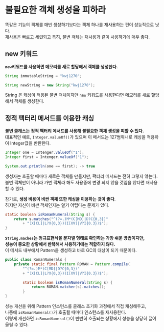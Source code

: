 # 불필요한 객체 생성을 피하라   
똑같은 기능의 객체를 매번 생성하기보다는 객체 하나를 재사용하는 편이 성능적으로 낫다.       
재사용은 빠르고 세련되고 특히, 불변 객체는 재사용과 같이 사용하기에 매우 좋다.        
  
## new 키워드   
**`new`키워드를 사용하면 메모리를 새로 할당해서 객체를 생성한다.**       
   
```java
String immutableString = "kwj1270";
    
String newString = new String("kwj1270");  
```  
String 은 캐싱이 적용된 불변 객체이지만 `new` 키워드를 사용한다면 메모리를 새로 할당해서 객체를 생성한다.      
       
## 정적 팩터리 메서드를 이용한 캐싱        
**불변 클래스는 정적 팩터리 메서드를 사용해 불필요한 객체 생성을 피할 수 있다.**          
대표적인 예로, `Integer.valueOf()`가 있으며 이 메서드는 127범위내로 캐싱을 적용하여 Integer값을 반환한다.    

```java
Integer one = Intenger.valueOf("1");
Integer first = Intenger.valueOf("1");
  
System.out.println(one == first); -> true    
```

생성자는 호출할 때마다 새로운 객체를 만들지만, 팩터리 메서드는 전혀 그렇지 않는다.         
불변 객체만이 아니라 가변 객체라 해도 사용중에 변경 되지 않을 것임을 않다면 재사용할 수 있다.     
          
참가로, **생성 비용이 비싼 객체 또한 캐싱을 이용하는 것이 좋다.**     
하지만 자신이 비싼 객체인지는 알기 어렵다는 문제가 있다.    
```java
static boolean isRomanNumeral(String s) {
    return s.matches("^(?=.)M*(C[MD]|D?C{0,3})"    
        + "(X[CL]|L?X{0,3})(I[XV]|V?I{0.3})$");
}
```
      
**`String.maches`는 정규표현식을 문자열 형태로 확인하는 가장 쉬운 방법이지만,    
성능이 중요한 상황에서 반복해서 사용하기에는 적합하지 않다.**   
이 메서드 내부에서 Pattern을 생성하고 바로 GC의 대상이 되기 때문이다.    

```java
public class RomanNumerals {
    private static final Pattern ROMAN = Pattern.compile(
        "^(?=.)M*(C[MD]|D?C{0,3})"    
        + "(X[CL]|L?X{0,3})(I[XV]|V?I{0.3})$");
        
        static boolean isRomanNumeral(String s) {
            return ROMAN.matcher(s).matches();
        }
}
```
성능 개선을 위해 Pattern 인스턴스를 클래스 초기화 과정에서 직접 캐싱해두고,         
나중에 `isRomanNumeral()`가 호출될 때마다 인스턴스를 재사용한다.         
이렇게 개선하면 `isRomanNumeral()`이 빈번히 호출되는 상황에서 성능을 상당히 끌어올릴 수 있다.       












